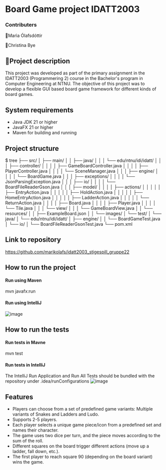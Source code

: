 # Board Game project IDATT2003
### Contributers
  📌Marìa Ólafsdóttir

  📌Christina Bye

## 📄Project description
This project was developed as part of the primary assignment in the IDATT2003 (Programmering 2) course in the Bachelor's program in Computer Engineering at NTNU.
The objective of this project was to develop a flexible GUI based board game framework for different kinds of board games.

## System requirements
- Java JDK 21 or higher
- JavaFX 21 or higher
- Maven for building and running

## Project structure
$ tree
├── src/
│   ├── main/
│   │   ├── java/
│   │   │   └── edu/ntnu/idi/idatt/
│   │   │       ├── controller/
│   │   │       │   ├── GameBoardController.java
│   │   │       │   ├── PlayerController.java
│   │   │       │   └── SceneManager.java
│   │   │       ├── engine/
│   │   │       │   └── BoardGame.java
│   │   │       ├── exceptions/
│   │   │       │   └── JsonParsingException.java
│   │   │       ├── io/
│   │   │       │   └── BoardFileReaderGson.java
│   │   │       ├── model/
│   │   │       │   ├── actions/
│   │   │       │   │   ├── EntryAction.java
│   │   │       │   │   ├── HoldAction.java
│   │   │       │   │   ├── HomeEntryAction.java
│   │   │       │   │   ├── LadderAction.java
│   │   │       │   │   └── ReturnAction.java
│   │   │       │   ├── Board.java
│   │   │       │   ├── Player.java
│   │   │       │   └── Tile.java
│   │   │       └── view/
│   │   │           └── GameBoardView.java
│   │   └── resources/
│   │       ├── ExampleBoard.json
│   │       └── images/
│   └── test/
│       └── java/
│           └── edu/ntnu/idi/idatt/
│               ├── engine/
│               │   └── BoardGameTest.java
│               └── io/
│                   └── BoardFileReaderGsonTest.java
└── pom.xml

## Link to repository
https://github.com/marikolafs/idatt2003_stigespill_gruppe22

## How to run the project
#### Run using Maven
mvn javafx:run

#### Run using IntelliJ
![image](https://github.com/user-attachments/assets/c35a4af2-afd5-466d-9a6a-9412ff042270)

## How to run the tests
#### Run tests in Mavne
mvn test
#### Run tests in IntelliJ
The IntelliJ Run Application and Run All Tests should be bundled with the repository under .idea/runConfigurations
![image](https://github.com/user-attachments/assets/eb996366-f0e0-4954-b6cf-2d96c7eaadf1)



## Features
- Players can choose from a set of predefined game variants: Multiple variants of Snakes and Ladders and Ludo.
- Supports 2-5 players.
- Each player selects a unique game piece/icon from a predefined set and names their character.
- The game uses two dice per turn, and the piece moves according to the sum of the roll.
- Different squares on the board trigger different actions (move up a ladder, fall down, etc.).
- The first player to reach square 90 (depending on the board variant) wins the game.
